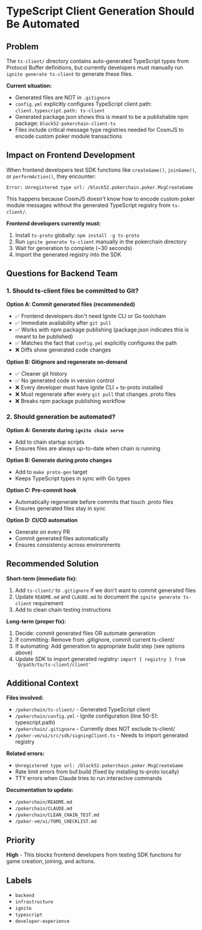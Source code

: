 # TypeScript Client Generation Should Be Automated

## Problem

The `ts-client/` directory contains auto-generated TypeScript types from Protocol Buffer definitions, but currently developers must manually run `ignite generate ts-client` to generate these files.

**Current situation:**
- Generated files are NOT in `.gitignore`
- `config.yml` explicitly configures TypeScript client path: `client.typescript.path: ts-client`
- Generated package.json shows this is meant to be a publishable npm package: `block52-pokerchain-client-ts`
- Files include critical message type registries needed for CosmJS to encode custom poker module transactions

## Impact on Frontend Development

When frontend developers test SDK functions like `createGame()`, `joinGame()`, or `performAction()`, they encounter:

```
Error: Unregistered type url: /block52.pokerchain.poker.MsgCreateGame
```

This happens because CosmJS doesn't know how to encode custom poker module messages without the generated TypeScript registry from `ts-client/`.

**Frontend developers currently must:**
1. Install `ts-proto` globally: `npm install -g ts-proto`
2. Run `ignite generate ts-client` manually in the pokerchain directory
3. Wait for generation to complete (~30 seconds)
4. Import the generated registry into the SDK

## Questions for Backend Team

### 1. Should ts-client files be committed to Git?

**Option A: Commit generated files (recommended)**
- ✅ Frontend developers don't need Ignite CLI or Go toolchain
- ✅ Immediate availability after `git pull`
- ✅ Works with npm package publishing (package.json indicates this is meant to be published)
- ✅ Matches the fact that `config.yml` explicitly configures the path
- ❌ Diffs show generated code changes

**Option B: Gitignore and regenerate on-demand**
- ✅ Cleaner git history
- ✅ No generated code in version control
- ❌ Every developer must have Ignite CLI + ts-proto installed
- ❌ Must regenerate after every `git pull` that changes .proto files
- ❌ Breaks npm package publishing workflow

### 2. Should generation be automated?

**Option A: Generate during `ignite chain serve`**
- Add to chain startup scripts
- Ensures files are always up-to-date when chain is running

**Option B: Generate during proto changes**
- Add to `make proto-gen` target
- Keeps TypeScript types in sync with Go types

**Option C: Pre-commit hook**
- Automatically regenerate before commits that touch .proto files
- Ensures generated files stay in sync

**Option D: CI/CD automation**
- Generate on every PR
- Commit generated files automatically
- Ensures consistency across environments

## Recommended Solution

**Short-term (immediate fix):**
1. Add `ts-client/` to `.gitignore` if we don't want to commit generated files
2. Update `README.md` and `CLAUDE.md` to document the `ignite generate ts-client` requirement
3. Add to clean chain testing instructions

**Long-term (proper fix):**
1. Decide: commit generated files OR automate generation
2. If committing: Remove from .gitignore, commit current ts-client/
3. If automating: Add generation to appropriate build step (see options above)
4. Update SDK to import generated registry: `import { registry } from '@/path/to/ts-client/client'`

## Additional Context

**Files involved:**
- `/pokerchain/ts-client/` - Generated TypeScript client
- `/pokerchain/config.yml` - Ignite configuration (line 50-51: typescript.path)
- `/pokerchain/.gitignore` - Currently does NOT exclude ts-client/
- `/poker-vm/ui/src/sdk/signingClient.ts` - Needs to import generated registry

**Related errors:**
- `Unregistered type url: /block52.pokerchain.poker.MsgCreateGame`
- Rate limit errors from buf.build (fixed by installing ts-proto locally)
- TTY errors when Claude tries to run interactive commands

**Documentation to update:**
- `/pokerchain/README.md`
- `/pokerchain/CLAUDE.md`
- `/pokerchain/CLEAN_CHAIN_TEST.md`
- `/poker-vm/ui/TOMS_CHECKLIST.md`

## Priority

**High** - This blocks frontend developers from testing SDK functions for game creation, joining, and actions.

## Labels

- `backend`
- `infrastructure`
- `ignite`
- `typescript`
- `developer-experience`
